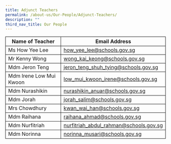 ```yaml
---
title: Adjunct Teachers
permalink: /about-us/Our-People/Adjunct-Teachers/
description: ""
third_nav_title: Our People
---
```

<table>
	<thead>
		<tr>
      <th style="border:1px solid black;">Name of Teacher</th>
			<th style="border:1px solid black;">Email Address</th>
		</tr>
	</thead>
	<tbody>
		<tr>
      <td style="border:1px solid black;">Ms How Yee Lee</td>
			<td style="border:1px solid black;"><a href="how_yee_lee@schools.gov.sg">how_yee_lee@schools.gov.sg</a></td>
		</tr>
		<tr>
      <td style="border:1px solid black;">Mr Kenny Wong</td>
			<td style="border:1px solid black;"><a href="wong_kai_keong@schools.gov.sg">wong_kai_keong@schools.gov.sg</a></td>
		</tr>
		<tr>
      <td style="border:1px solid black;">Mdm Jeron Teng</td>
			<td style="border:1px solid black;"><a href="jeron_teng_shuh_tying@schools.gov.sg">jeron_teng_shuh_tying@schools.gov.sg</a></td>
		</tr>
		<tr>
      <td style="border:1px solid black;">Mdm Irene Low Mui Kwoon</td>
			<td style="border:1px solid black;"><a href="low_mui_kwoon_irene@schools.gov.sg">low_mui_kwoon_irene@schools.gov.sg</a></td>
		</tr>
		<tr>
      <td style="border:1px solid black;">Mdm Nurashikin</td>
			<td style="border:1px solid black;"><a href="nurashikin_anuar@schools.gov.sg">nurashikin_anuar@schools.gov.sg</a></td>
		</tr>
		<tr>
       <td style="border:1px solid black;">Mdm Jorah</td>
			<td style="border:1px solid black;"><a href="tan_poh_soon@schools.gov.sg">jorah_salim@schools.gov.sg</a></td>
		</tr>
		<tr>
      <td style="border:1px solid black;">Mrs Chowdhury</td>
			<td style="border:1px solid black;"><a href="kwan_wai_han@schools.gov.sg">kwan_wai_han@schools.gov.sg</a></td>
		</tr>
		<tr>
      <td style="border:1px solid black;">Mdm Raihana</td>
			<td style="border:1px solid black;"><a href="raihana_ahmad@schools.gov.sg">raihana_ahmad@schools.gov.sg</a></td>
		</tr>
    <tr>
      <td style="border:1px solid black;">Mdm Nurfitriah</td>
			<td style="border:1px solid black;"><a href="nurfitriah_abdul_rahman@schools.gov.sg">nurfitriah_abdul_rahman@schools.gov.sg</a></td>
		</tr> 
		<tr>
      <td style="border:1px solid black;">Mdm Norinna</td>
			<td style="border:1px solid black;"><a href="norinna_musari@schools.gov.sg">norinna_musari@schools.gov.sg</a></td>
		</tr> 
</tbody>
</table>